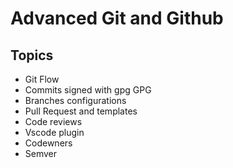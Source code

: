 # Advanced Git and Github
## Topics

<ul>
    <li>Git Flow</li>
    <li>Commits signed with gpg GPG</li>
    <li>Branches configurations</li>
    <li>Pull Request and templates</li>
    <li>Code reviews</li>
    <li>Vscode plugin</li>
    <li>Codewners</li>
    <li>Semver</li>
</ul>